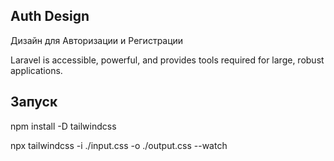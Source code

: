 ## Auth Design

Дизайн для Авторизации и Регистрации

Laravel is accessible, powerful, and provides tools required for large, robust applications.

## Запуск

npm install -D tailwindcss

npx tailwindcss -i ./input.css -o ./output.css --watch